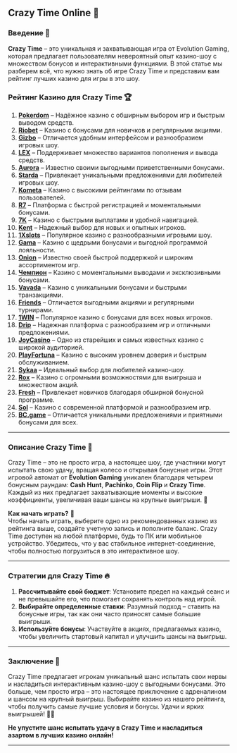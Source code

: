 ## Crazy Time Online 🎲

### Введение 🎯

**Crazy Time** – это уникальная и захватывающая игра от Evolution Gaming, которая предлагает пользователям невероятный опыт казино-шоу с множеством бонусов и интерактивными функциями. В этой статье мы разберем всё, что нужно знать об игре Crazy Time и представим вам рейтинг лучших казино для игры в это шоу.

### Рейтинг Казино для Crazy Time 🏆

1. **[Pokerdom](https://brandplay.link/4k77v2yx)** – Надёжное казино с обширным выбором игр и быстрым выводом средств.
2. **[Riobet](https://brandplay.link/7xBLTPyj)** – Казино с бонусами для новичков и регулярными акциями.
3. **[Gizbo](https://brandplay.link/bprXw4YV)** – Отличается удобным интерфейсом и разнообразием игровых шоу.
4. **[LEX](https://brandplay.link/zW4hdDFV)** – Поддерживает множество вариантов пополнения и вывода средств.
5. **[Aurora](https://10trafic-stat2.com/click/668546556bcc6313411604bd/6766/13032/subaccount)** – Известно своими выгодными приветственными бонусами.
6. **[Starda](https://brandplay.link/fB7xwRFL)** – Привлекает уникальными предложениями для любителей игровых шоу.
7. **[Kometa](https://brandplay.link/8ZymQJV8)** – Казино с высокими рейтингами по отзывам пользователей.
8. **[R7](https://brandplay.link/bMd3Yjsw)** – Платформа с быстрой регистрацией и моментальными бонусами.
9. **[7K](https://brandplay.link/BvQyFShp)** – Казино с быстрыми выплатами и удобной навигацией.
10. **[Kent](https://brandplay.link/Fv2WP3js)** – Надежный выбор для новых и опытных игроков.
11. **[1Xslots](https://brandplay.link/hSB1khtr)** – Популярное казино с разнообразными игровыми шоу.
12. **[Gama](https://brandplay.link/j6NMKsDz)** – Казино с щедрыми бонусами и выгодной программой лояльности.
13. **[Onion](https://brandplay.link/zBGRVpQ9)** – Известно своей быстрой поддержкой и широким ассортиментом игр.
14. **[Чемпион](https://temon-gter.cfd/go/lRq?p80412p304504pcc44t17455)** – Казино с моментальными выводами и эксклюзивными бонусами.
15. **[Vavada](https://vavadapartner.pro/?promo=ea5c9275-6854-4505-94fc-95ab18221945-linkb2)** – Казино с уникальными бонусами и быстрыми транзакциями.
16. **[Friends](https://gofriends.vc/linkb2)** – Отличается выгодными акциями и регулярными турнирами.
17. **[1WIN](https://brandplay.link/smXVpBbG)** – Популярное казино с бонусами для всех новых игроков.
18. **[Drip](https://drp-ircp01.com/c07e6a3db)** – Надежная платформа с разнообразием игр и отличными предложениями.
19. **[JoyCasino](https://rpc30.call2me.pro/?/ru/registration?apkpop=0&partner=p24970p3291217pc98f)** – Одно из старейших и самых известных казино с широкой аудиторией.
20. **[PlayFortuna](https://fortunapromo.net/alt/playfortuna/registration?0dc4a9362a71feb7e3f165fb8e766f70)** – Казино с высоким уровнем доверия и быстрым обслуживанием.
21. **[Sykaa](https://s-two-way.com/?source=linkb2&pid=30697)** – Идеальный выбор для любителей казино-шоу.
22. **[Rox](https://rox-pvwfpjgcxe.com/cb1ee18a5)** – Казино с огромными возможностями для выигрыша и множеством акций.
23. **[Fresh](https://fresh-eumwkxwao.com/c3f7b485d)** – Привлекает новичков благодаря обширной бонусной программе.
24. **[Sol](https://sol-mmtdzfbaco.com/cb2415bca)** – Казино с современной платформой и разнообразием игр.
25. **[BC.game](https://partnerbcgame.com/dcc53d441)** – Отличается уникальными предложениями и приятными бонусами для всех.

---

### Описание Crazy Time 🎡

Crazy Time – это не просто игра, а настоящее шоу, где участники могут испытать свою удачу, вращая колесо и открывая бонусные игры. Этот игровой автомат от **Evolution Gaming** уникален благодаря четырем бонусным раундам: **Cash Hunt**, **Pachinko**, **Coin Flip** и **Crazy Time**. Каждый из них предлагает захватывающие моменты и высокие коэффициенты, увеличивая ваши шансы на крупные выигрыши. 🎉

**Как начать играть?** 🎲  
Чтобы начать играть, выберите одно из рекомендованных казино из рейтинга выше, создайте учетную запись и пополните баланс. Crazy Time доступен на любой платформе, будь то ПК или мобильное устройство. Убедитесь, что у вас стабильное интернет-соединение, чтобы полностью погрузиться в это интерактивное шоу.

---

### Стратегии для Crazy Time 🔥

1. **Рассчитывайте свой бюджет**: Установите предел на каждый сеанс и не превышайте его, что помогает сохранять контроль над игрой.
2. **Выбирайте определенные ставки**: Разумный подход – ставить на бонусные игры, так как они часто приносят самые большие выигрыши.
3. **Используйте бонусы**: Участвуйте в акциях, предлагаемых казино, чтобы увеличить стартовый капитал и улучшить шансы на выигрыш.

---

### Заключение 📝

Crazy Time предлагает игрокам уникальный шанс испытать свои нервы и насладиться интерактивным казино-шоу с выгодными бонусами. Это больше, чем просто игра – это настоящее приключение с адреналином и шансом на крупный выигрыш. Выбирайте казино из нашего рейтинга, чтобы получить самые лучшие условия и бонусы. Удачи и ярких выигрышей! 🥳🎰

**Не упустите шанс испытать удачу в Crazy Time и насладиться азартом в лучших казино онлайн!**

---
